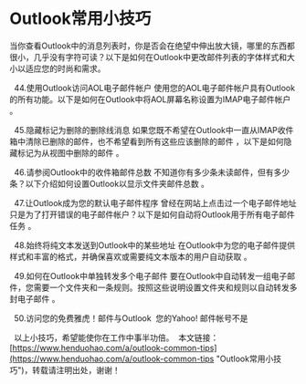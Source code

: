 # Outlook常用小技巧
当你查看Outlook中的消息列表时，你是否会在绝望中伸出放大镜，哪里的东西都很小，几乎没有字符可读？以下是如何在Outlook中更改邮件列表的字体样式和大小以适应您的时尚和需求。
​

​
​
44.使用Outlook访问AOL电子邮件帐户
​
使用您的AOL电子邮件帐户具有Outlook的所有功能。以下是如何在Outlook中将AOL屏幕名称设置为IMAP电子邮件帐户 。
​

​
​
45.隐藏标记为删除的删除线消息
​
如果您既不希望在Outlook中一直从IMAP收件箱中清除已删除的邮件，也不希望看到所有这些应该删除的邮件 ，以下是如何隐藏标记为从视图中删除的邮件 。
​

​
​
46.请参阅Outlook中的收件箱邮件总数
​
不知道你有多少条未读邮件，但有多少条？以下介绍如何设置Outlook以显示文件夹邮件总数 。
​

​
​
47.让Outlook成为您的默认电子邮件程序
​
曾经在网站上点击过一个电子邮件地址只是为了打开错误的电子邮件帐户？以下是如何自动将Outlook用于所有电子邮件任务 。
​

​
​
48.始终将纯文本发送到Outlook中的某些地址
​
在Outlook中为您的电子邮件提供样式和丰富的格式，并确保喜欢或需要纯文本版本的用户自动获取 。
​

​
​
49.如何在Outlook中单独转发多个电子邮件
​
要在Outlook中自动转发一组电子邮件，您需要一个文件夹和一条规则。按照这些说明设置文件夹和规则以自动转发多封电子邮件 。
​

​
​
50.访问您的免费雅虎！邮件与Outlook
​
您的Yahoo! 邮件帐号不是
​

​
​
以上小技巧，希望能使你在工作中事半功倍。
​
本文链接：[https://www.henduohao.com/a/outlook-common-tips](https://www.henduohao.com/a/outlook-common-tips "Outlook常用小技巧")，转载请注明出处，谢谢！
